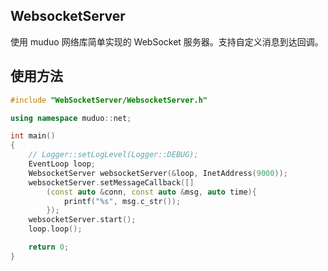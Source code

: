  ## WebsocketServer

使用 muduo 网络库简单实现的 WebSocket 服务器。支持自定义消息到达回调。

## 使用方法

```cpp
#include "WebSocketServer/WebsocketServer.h"

using namespace muduo::net;

int main()
{
    // Logger::setLogLevel(Logger::DEBUG);
    EventLoop loop;
    WebsocketServer websocketServer(&loop, InetAddress(9000));
    websocketServer.setMessageCallback([]
        (const auto &conn, const auto &msg, auto time){
            printf("%s", msg.c_str());
        });
    websocketServer.start();
    loop.loop();

    return 0;
}
```

